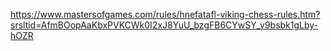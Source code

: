 https://www.mastersofgames.com/rules/hnefatafl-viking-chess-rules.htm?srsltid=AfmBOopAaKbxPVKCWk0I2xJ8YuU_bzgFB6CYwSY_y9bsbk1gLby-hOZR
